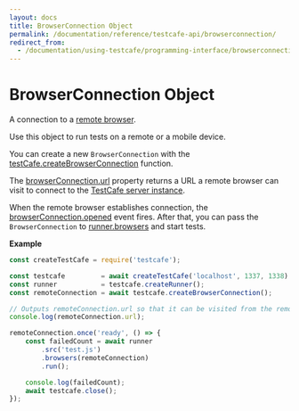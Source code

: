 ```yaml
---
layout: docs
title: BrowserConnection Object
permalink: /documentation/reference/testcafe-api/browserconnection/
redirect_from:
  - /documentation/using-testcafe/programming-interface/browserconnection.html
---
```

# BrowserConnection Object

A connection to a [remote browser](../../../guides/concepts/browsers.md#browsers-on-remote-devices).

Use this object to run tests on a remote or a mobile device.

You can create a new `BrowserConnection` with the [testCafe.createBrowserConnection](../testcafe/createbrowserconnection.md) function.

The [browserConnection.url](url.md) property returns a URL a remote browser can visit to connect to the [TestCafe server instance](../testcafe/README.md).

When the remote browser establishes connection, the [browserConnection.opened](opened.md) event fires. After that, you can pass the `BrowserConnection` to [runner.browsers](../runner/browsers.md) and start tests.

**Example**

```js
const createTestCafe = require('testcafe');

const testcafe         = await createTestCafe('localhost', 1337, 1338)
const runner           = testcafe.createRunner();
const remoteConnection = await testcafe.createBrowserConnection();

// Outputs remoteConnection.url so that it can be visited from the remote browser.
console.log(remoteConnection.url);

remoteConnection.once('ready', () => {
    const failedCount = await runner
        .src('test.js')
        .browsers(remoteConnection)
        .run();

    console.log(failedCount);
    await testcafe.close();
});
```

